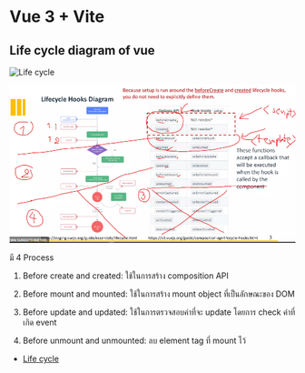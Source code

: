 # Vue 3 + Vite

## Life cycle diagram of vue

![Life cycle](https://vuejs.org/assets/lifecycle.16e4c08e.png)

![Life cycle process](public/LifeCycleProcess.PNG)

มี 4 Process

1. Before create and created: ใช้ในการสร้าง composition API
   
2. Before mount and mounted: ใช้ในการสร้าง mount object ที่เป็นลักษณะของ DOM
   
3. Before update and updated: ใช้ในการตรวจสอบค่าที่จะ update โดยการ check ค่าที่เกิด event
   
4. Before unmount and unmounted: ลบ element tag ที่ mount ไว้ 

- [Life cycle](https://vuejs.org/guide/essentials/lifecycle.html#registering-lifecycle-hooks)

